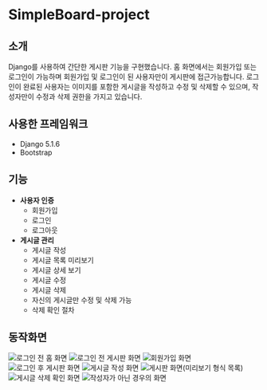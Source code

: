 # SimpleBoard-project

## 소개
Django를 사용하여 간단한 게시판 기능을 구현했습니다. 홈 화면에서는 회원가입 또는 로그인이 가능하며 회원가입 및 로그인이 된 사용자만이 게시판에 접근가능합니다. 로그인이 완료된 사용자는 이미지를 포함한 게시글을 작성하고 수정 및 삭제할 수 있으며, 작성자만이 수정과 삭제 권한을 가지고 있습니다.

## 사용한 프레임워크
- Django 5.1.6
- Bootstrap

## 기능
- **사용자 인증**
  - 회원가입
  - 로그인
  - 로그아웃
- **게시글 관리**
  - 게시글 작성
  - 게시글 목록 미리보기
  - 게시글 상세 보기
  - 게시글 수정
  - 게시글 삭제
  - 자신의 게시글만 수정 및 삭제 가능
  - 삭제 확인 절차
 
## 동작화면
![로그인 전 홈 화면](https://github.com/UReWUI/SimpleBoard-project/blob/main/images/HomeBeforeLogin.png)
![로그인 전 게시판 화면](https://github.com/UReWUI/SimpleBoard-project/blob/main/images/BoardBeforeLogin.png)
![회원가입 화면](https://github.com/UReWUI/SimpleBoard-project/blob/main/images/Signup.png)
![로그인 후 게시판 화면](https://github.com/UReWUI/SimpleBoard-project/blob/main/images/BoardList.png)
![게시글 작성 화면](https://github.com/UReWUI/SimpleBoard-project/blob/main/images/PostCreate.png)
![게시판 화면(미리보기 형식 목록)](https://github.com/UReWUI/SimpleBoard-project/blob/main/images/PostCreate.png)
![게시글 삭제 확인 화면](https://github.com/UReWUI/SimpleBoard-project/blob/main/images/Delete.png)
![작성자가 아닌 경우의 화면](https://github.com/UReWUI/SimpleBoard-project/blob/main/images/NotWriter.png)

